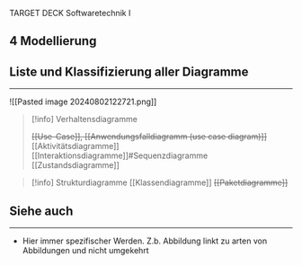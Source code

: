 
TARGET DECK
Softwaretechnik I

4 Modellierung
--
## Liste und Klassifizierung aller Diagramme
***
![[Pasted image 20240802122721.png]]
>[!info] Verhaltensdiagramme
>
>~~[[Use-Case]], [[Anwendungsfalldiagramm (use case diagram)]]~~
>[[Aktivitätsdiagramme]]
>[[Interaktionsdiagramme]]#Sequenzdiagramme
>[[Zustandsdiagramme]]

>[!info] Strukturdiagramme
> [[Klassendiagramme]]
> ~~[[Paketdiagramme]]~~
## Siehe auch
***
* Hier immer spezifischer Werden. Z.b. Abbildung linkt zu arten von Abbildungen und nicht umgekehrt